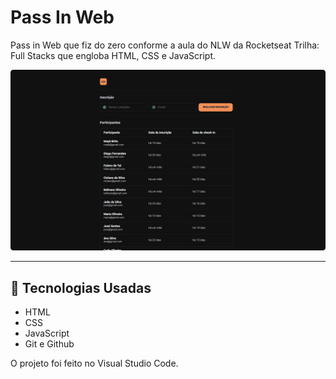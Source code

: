 <h1 align="left"> Pass In Web </h1>

Pass in Web que fiz do zero conforme a aula do NLW da Rocketseat Trilha: Full Stacks que engloba HTML, CSS e JavaScript.

<img src="preview.png" alt="Image Preview" style="text-align:center;width:600px;aspect-ratio:square;"/>

---

## 🚀 Tecnologias Usadas

- HTML 
- CSS
- JavaScript
- Git e Github

O projeto foi feito no Visual Studio Code.
